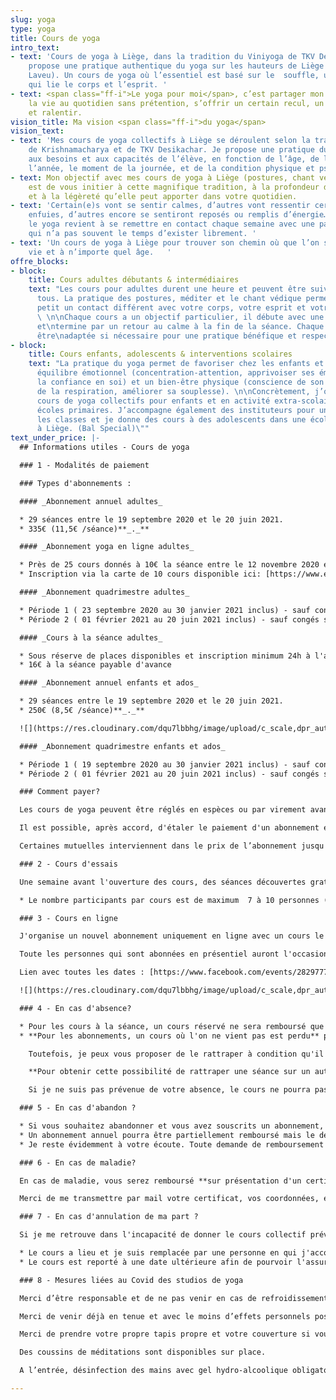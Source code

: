 ```yaml
---
slug: yoga
type: yoga
title: Cours de yoga
intro_text:
- text: 'Cours de yoga à Liège, dans la tradition du Viniyoga de TKV Desikachar. Je
    propose une pratique authentique du yoga sur les hauteurs de Liège (Cointe et
    Laveu). Un cours de yoga où l’essentiel est basé sur le  souffle, une respiration
    qui lie le corps et l’esprit. '
- text: <span class="ff-i">Le yoga pour moi</span>, c’est partager mon regard sur
    la vie au quotidien sans prétention, s’offrir un certain recul, un peu de hauteur
    et ralentir.
vision_title: Ma vision <span class="ff-i">du yoga</span>
vision_text:
- text: 'Mes cours de yoga collectifs à Liège se déroulent selon la tradition de l’enseignement
    de Krishnamacharya et de TKV Desikachar. Je propose une pratique du yoga qui s’adapte
    aux besoins et aux capacités de l’élève, en fonction de l’âge, de la période de
    l’année, le moment de la journée, et de la condition physique et psychique. '
- text: Mon objectif avec mes cours de yoga à Liège (postures, chant védique et méditation)
    est de vous initier à cette magnifique tradition, à la profondeur de son apport
    et à la légèreté qu’elle peut apporter dans votre quotidien.
- text: 'Certain(e)s vont se sentir calmes, d’autres vont ressentir certaines émotions
    enfuies, d’autres encore se sentiront reposés ou remplis d’énergie… Pratiquer
    le yoga revient à se remettre en contact chaque semaine avec une partie de soi
    qui n’a pas souvent le temps d’exister librement. '
- text: 'Un cours de yoga à Liège pour trouver son chemin où que l’on soit dans la
    vie et à n’importe quel âge.   '
offre_blocks:
- block:
    title: Cours adultes débutants & intermédiaires
    text: "Les cours pour adultes durent une heure et peuvent être suivis par toutes\net
      tous. La pratique des postures, méditer et le chant védique permettent petit\nà
      petit un contact différent avec votre corps, votre esprit et votre respiration.
      \ \n\nChaque cours a un objectif particulier, il débute avec une préparation
      et\ntermine par un retour au calme à la fin de la séance. Chaque posture peut
      être\nadaptée si nécessaire pour une pratique bénéfique et respectueuse."
- block:
    title: Cours enfants, adolescents & interventions scolaires
    text: "La pratique du yoga permet de favoriser chez les enfants et adolescents\nleur
      équilibre émotionnel (concentration-attention, apprivoiser ses émotions,\naugmenter
      la confiance en soi) et un bien-être physique (conscience de son corps,\nimportance
      de la respiration, améliorer sa souplesse). \n\nConcrètement, j’organise des
      cours de yoga collectifs pour enfants et en activité extra-scolaire dans\ndeux
      écoles primaires. J’accompagne également des instituteurs pour une sensibilisation\ndans
      les classes et je donne des cours à des adolescents dans une école de danse\ncontemporaine
      à Liège. (Bal Special)\""
text_under_price: |-
  ## Informations utiles - Cours de yoga

  ### 1 - Modalités de paiement

  ### Types d'abonnements :

  #### _Abonnement annuel adultes_

  * 29 séances entre le 19 septembre 2020 et le 20 juin 2021.
  * 335€ (11,5€ /séance)**_._**

  #### _Abonnement yoga en ligne adultes_

  * Près de 25 cours donnés à 10€ la séance entre le 12 novembre 2020 et fin février 2021. (Lundis soirs et jeudis matin)
  * Inscription via la carte de 10 cours disponible ici: [https://www.eventbrite.com/e/cours-de-yoga-en-ligne-tickets-126975640559](https://www.eventbrite.com/e/cours-de-yoga-en-ligne-tickets-126975640559 "https://www.eventbrite.com/e/cours-de-yoga-en-ligne-tickets-126975640559")

  #### _Abonnement quadrimestre adultes_

  * Période 1 ( 23 septembre 2020 au 30 janvier 2021 inclus) - sauf congés scolaires : 13 séances soit 185€ (14€ /séance) - 150€* prix réduit.
  * Période 2 ( 01 février 2021 au 20 juin 2021 inclus) - sauf congés scolaires : 16 séances soit 225€ (14€ /séance) - 185€* prix réduit.

  #### _Cours à la séance adultes_

  * Sous réserve de places disponibles et inscription minimum 24h à l'avance.
  * 16€ à la séance payable d'avance

  #### _Abonnement annuel enfants et ados_

  * 29 séances entre le 19 septembre 2020 et le 20 juin 2021.
  * 250€ (8,5€ /séance)**_._**

  ![](https://res.cloudinary.com/dqu7lbbhg/image/upload/c_scale,dpr_auto,q_70,w_680,f_auto/v1582188783/AdobeStock_218109710_rnla4x.jpg)

  #### _Abonnement quadrimestre enfants et ados_

  * Période 1 ( 19 septembre 2020 au 30 janvier 2021 inclus) - sauf congés scolaires : 13 séances soit 130€ (10€ /séance) - 117€* prix réduit.
  * Période 2 ( 01 février 2021 au 20 juin 2021 inclus) - sauf congés scolaires : 16 séances soit 130€ (10€ /séance) - 117€* prix réduit.

  ### Comment payer?

  Les cours de yoga peuvent être réglés en espèces ou par virement avant le début des cours sur le compte IBAN suivant: BE09 0636 6795 3957 de Chloé Dujardin.

  Il est possible, après accord, d'étaler le paiement d'un abonnement en deux fois (1ier versement en septembre et deuxième avant le 15 octobre) comme de trouver des solutions innovantes an cas de difficultés.

  Certaines mutuelles interviennent dans le prix de l’abonnement jusqu'à 40€ par an, renseignez-vous.

  ### 2 - Cours d'essais

  Une semaine avant l'ouverture des cours, des séances découvertes gratuites sont proposées pour que vous puissiez venir essayer et voir si vous souhaitez prendre un abonnement pour l'ouverture.

  * Le nombre participants par cours est de maximum  7 à 10 personnes (selon la salle) afin de garantir le bien-être de chacun et le respect des mesures sanitaires.

  ### 3 - Cours en ligne

  J'organise un nouvel abonnement uniquement en ligne avec un cours le matin et un cours en soirée.

  Toute les personnes qui sont abonnées en présentiel auront l'occasion de participer au cours en ligne sans majoration de leur abonnement.

  Lien avec toutes les dates : [https://www.facebook.com/events/2829777023975052/](https://www.facebook.com/events/2829777023975052/ "https://www.facebook.com/events/2829777023975052/")

  ![](https://res.cloudinary.com/dqu7lbbhg/image/upload/c_scale,dpr_auto,q_70,w_680,f_auto/v1584627110/AdobeStock_251503715-min_rvmb3x.jpg)

  ### 4 - En cas d'absence?

  * Pour les cours à la séance, un cours réservé ne sera remboursé que si je suis prévenue au maximum 48h à l'avance.
  * **Pour les abonnements, un cours où l'on ne vient pas est perdu** puisqu'il s'agit d'un abonnement.

    Toutefois, je peux vous proposer de le rattraper à condition qu'il y ait un désistement dans un cours identique et au maximum 2 fois sur la même période.

    **Pour obtenir cette possibilité de rattraper une séance sur un autre cours, veuillez me prévenir de votre absence au moins 24 heures à l'avance par sms**.

    Si je ne suis pas prévenue de votre absence, le cours ne pourra pas être rattrapé et sera perdu.

  ### 5 - En cas d'abandon ?

  * Si vous souhaitez abandonner et vous avez souscrits un abonnement, sachez que tout quadrimestre entamé est à régler dans son intégralité.
  * Un abonnement annuel pourra être partiellement remboursé mais le décompte se fera alors sur le prix trimestriel.
  * Je reste évidemment à votre écoute. Toute demande de remboursement doit se faire par mail et il est impératif de me prévenir de votre absence par sms le plus tôt possible.

  ### 6 - En cas de maladie?

  En cas de maladie, vous serez remboursé **sur présentation d'un certificat médical d'au moins 4 semaines.**

  Merci de me transmettre par mail votre certificat, vos coordonnées, en précisant le cours auquel vous êtes inscrit afin que je puisse examiner votre demande de remboursement et vous tenir informé de ma décision.

  ### 7 - En cas d'annulation de ma part ?

  Si je me retrouve dans l'incapacité de donner le cours collectif prévu pour cause de maladie, accident ou formation, ... Deux options:

  * Le cours a lieu et je suis remplacée par une personne en qui j'accorde toute ma confiance et vous en serez prévenu
  * Le cours est reporté à une date ultérieure afin de pourvoir l'assurer moi-même.

  ### 8 - Mesures liées au Covid des studios de yoga

  Merci d’être responsable et de ne pas venir en cas de refroidissement ou de contact avec une personne testée positive au Covid.

  Merci de venir déjà en tenue et avec le moins d’effets personnels possible.

  Merci de prendre votre propre tapis propre et votre couverture si vous en avez besoin.

  Des coussins de méditations sont disponibles sur place.

  A l’entrée, désinfection des mains avec gel hydro-alcoolique obligatoire et port du masque obligatoire dans l’espace d’entrée et de vestiaire jusqu’au tapis de yoga que vous disposerez dans la salle.

---
```

